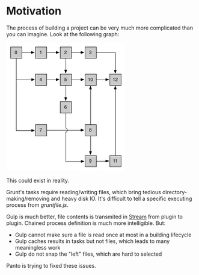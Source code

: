 # Motivation

The process of building a project can be very much more complicated than you can imagine. Look at the following graph:

![topo](img/topo.png)

This could exist in reality.

Grunt's tasks require reading/writing files, which bring tedious directory-making/removing and heavy disk IO. It's difficult to tell a specific executing process from _gruntfile.js_.

Gulp is much better, file contents is transmited in [Stream](https://nodejs.org/dist/latest-v6.x/docs/api/stream.html) from plugin to plugin. Chained process definition is much more intelligible. But:
 
 - Gulp cannot make sure a file is read once at most in a building lifecycle
 - Gulp caches results in tasks but not files, which leads to many meaningless work
 - Gulp do not snap the "left" files, which are hard to selected

 Panto is trying to fixed these issues.